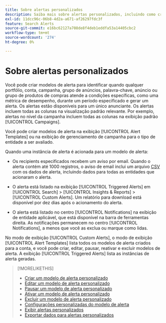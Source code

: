 ```yaml
---
title: Sobre alertas personalizados
description: Saiba mais sobre alertas personalizados, incluindo como criar modelos de alertas e quando os alertas são acionados.
exl-id: 11dcc96c-06b8-4d2a-a671-af26297fdc3f
feature: Search Alerts
source-git-commit: e16bc62127a708de8f4deb1eddfa53a14405cbc2
workflow-type: tm+mt
source-wordcount: '274'
ht-degree: 0%

---
```


# Sobre alertas personalizados

Você pode criar modelos de alerta para identificar quando qualquer portfólio, conta, campanha, grupo de anúncios, palavra-chave, anúncio ou grupo de produtos de compras atende a condições específicas, como uma métrica de desempenho, durante um período especificado e gerar um alerta. Os alertas estão disponíveis para um único anunciante. Os alertas incluem todas as colunas na visualização padrão relevante. Por exemplo, alertas no nível da campanha incluem todas as colunas na exibição padrão [!UICONTROL Campaigns].

Você pode criar modelos de alerta na exibição [!UICONTROL Alert Templates] ou na exibição de gerenciamento de campanha para o tipo de entidade a ser avaliado.

Quando uma instância de alerta é acionada para um modelo de alerta:

* Os recipients especificados recebem um aviso por email. Quando o alerta contém até 1000 registros, o aviso de email inclui um arquivo [CSV](/help/search-social-commerce/glossary.md#c-d) com os dados de alerta, incluindo dados para todas as entidades que acionaram o alerta.

* O alerta está listado na exibição [!UICONTROL Triggered Alerts] em [!UICONTROL Search] > [!UICONTROL Insights & Reports] > [!UICONTROL Custom Alerts]. Um relatório para download está disponível por dez dias após o acionamento do alerta.

* O alerta está listado no centro [!UICONTROL Notifications] na exibição de entidade aplicável, que está disponível na barra de ferramentas direita. As notificações permanecem no centro [!UICONTROL Notifications], a menos que você as exclua ou marque como lidas.

No modo de exibição [!UICONTROL Custom Alerts], o modo de exibição [!UICONTROL Alert Templates] lista todos os modelos de alerta criados para a conta, e você pode criar, editar, pausar, reativar e excluir modelos de alerta. A exibição [!UICONTROL Triggered Alerts] lista as instâncias de alerta geradas.

>[!MORELIKETHIS]
>
>* [Criar um modelo de alerta personalizado](alert-template-create.md)
>* [Editar um modelo de alerta personalizado](alert-template-edit.md)
>* [Pausar um modelo de alerta personalizado](alert-template-pause.md)
>* [Ativar um modelo de alerta personalizado](alert-template-activate.md)
>* [Excluir um modelo de alerta personalizado](alert-template-delete.md)
>* [Configurações personalizadas do modelo de alerta](alert-template-settings.md)
>* [Exibir alertas personalizados](alert-view.md)
>* [Exportar dados para alertas personalizados](alert-export-data.md)
